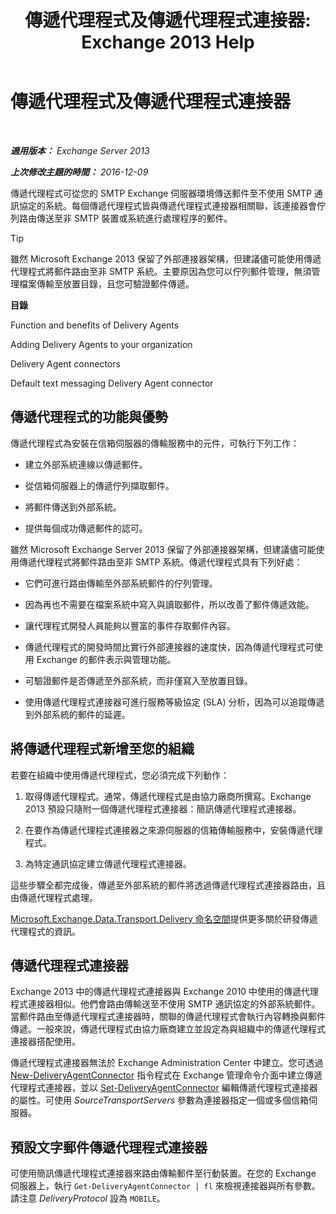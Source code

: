 ﻿---
title: '傳遞代理程式及傳遞代理程式連接器: Exchange 2013 Help'
TOCTitle: 傳遞代理程式及傳遞代理程式連接器
ms:assetid: 38c942ee-b59d-47ec-87eb-bebad441ada5
ms:mtpsurl: https://technet.microsoft.com/zh-tw/library/Dd638118(v=EXCHG.150)
ms:contentKeyID: 50472881
ms.date: 05/21/2018
mtps_version: v=EXCHG.150
ms.translationtype: MT
---

# 傳遞代理程式及傳遞代理程式連接器

 

_**適用版本：** Exchange Server 2013_

_**上次修改主題的時間：** 2016-12-09_

傳遞代理程式可從您的 SMTP Exchange 伺服器環境傳送郵件至不使用 SMTP 通訊協定的系統。每個傳遞代理程式皆與傳遞代理程式連接器相關聯，該連接器會佇列路由傳送至非 SMTP 裝置或系統進行處理程序的郵件。


> [!TIP]  
> 雖然 Microsoft Exchange 2013 保留了外部連接器架構，但建議儘可能使用傳遞代理程式將郵件路由至非 SMTP 系統。主要原因為您可以佇列郵件管理，無須管理檔案傳輸至放置目錄，且您可驗證郵件傳遞。




**目錄**

Function and benefits of Delivery Agents

Adding Delivery Agents to your organization

Delivery Agent connectors

Default text messaging Delivery Agent connector

## 傳遞代理程式的功能與優勢

傳遞代理程式為安裝在信箱伺服器的傳輸服務中的元件，可執行下列工作：

  - 建立外部系統連線以傳遞郵件。

  - 從信箱伺服器上的傳遞佇列擷取郵件。

  - 將郵件傳送到外部系統。

  - 提供每個成功傳遞郵件的認可。

雖然 Microsoft Exchange Server 2013 保留了外部連接器架構，但建議儘可能使用傳遞代理程式將郵件路由至非 SMTP 系統。傳遞代理程式具有下列好處：

  - 它們可進行路由傳輸至外部系統郵件的佇列管理。

  - 因為再也不需要在檔案系統中寫入與讀取郵件，所以改善了郵件傳遞效能。

  - 讓代理程式開發人員能夠以豐富的事件存取郵件內容。

  - 傳遞代理程式的開發時間比實行外部連接器的速度快，因為傳遞代理程式可使用 Exchange 的郵件表示與管理功能。

  - 可驗證郵件是否傳遞至外部系統，而非僅寫入至放置目錄。

  - 使用傳遞代理程式連接器可進行服務等級協定 (SLA) 分析，因為可以追蹤傳遞到外部系統的郵件的延遲。

## 將傳遞代理程式新增至您的組織

若要在組織中使用傳遞代理程式，您必須完成下列動作：

1.  取得傳遞代理程式。通常，傳遞代理程式是由協力廠商所撰寫。Exchange 2013 預設只隨附一個傳遞代理程式連接器：簡訊傳遞代理程式連接器。

2.  在要作為傳遞代理程式連接器之來源伺服器的信箱傳輸服務中，安裝傳遞代理程式。

3.  為特定通訊協定建立傳遞代理程式連接器。

這些步驟全都完成後，傳遞至外部系統的郵件將透過傳遞代理程式連接器路由，且由傳遞代理程式處理。

[Microsoft.Exchange.Data.Transport.Delivery 命名空間](https://go.microsoft.com/fwlink/?linkid=262690)提供更多關於研發傳遞代理程式的資訊。

## 傳遞代理程式連接器

Exchange 2013 中的傳遞代理程式連接器與 Exchange 2010 中使用的傳遞代理程式連接器相似。他們會路由傳輸送至不使用 SMTP 通訊協定的外部系統郵件。當郵件路由至傳遞代理程式連接器時，關聯的傳遞代理程式會執行內容轉換與郵件傳遞。一般來說，傳遞代理程式由協力廠商建立並設定為與組織中的傳遞代理程式連接器搭配使用。

傳遞代理程式連接器無法於 Exchange Administration Center 中建立。您可透過 [New-DeliveryAgentConnector](https://technet.microsoft.com/zh-tw/library/dd351063\(v=exchg.150\)) 指令程式在 Exchange 管理命令介面中建立傳遞代理程式連接器，並以 [Set-DeliveryAgentConnector](https://technet.microsoft.com/zh-tw/library/dd351159\(v=exchg.150\)) 編輯傳遞代理程式連接器的屬性。可使用 *SourceTransportServers* 參數為連接器指定一個或多個信箱伺服器。

## 預設文字郵件傳遞代理程式連接器

可使用簡訊傳遞代理程式連接器來路由傳輸郵件至行動裝置。在您的 Exchange 伺服器上，執行 `Get-DeliveryAgentConnector | fl` 來檢視連接器與所有參數。請注意 *DeliveryProtocol* 設為 `MOBILE`。

